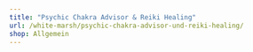 ```yaml
---
title: "Psychic Chakra Advisor & Reiki Healing"
url: /white-marsh/psychic-chakra-advisor-und-reiki-healing/
shop: Allgemein
---
```

